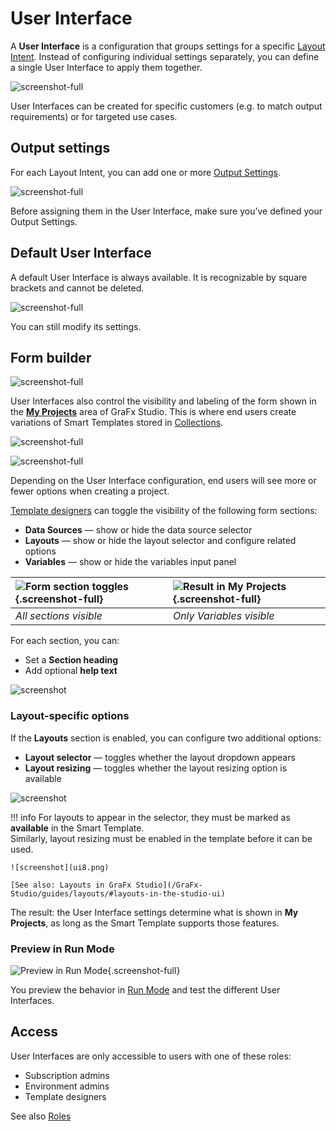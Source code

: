 # User Interface

A **User Interface** is a configuration that groups settings for a specific [Layout Intent](/GraFx-Studio/concepts/layout-intent/). Instead of configuring individual settings separately, you can define a single User Interface to apply them together.

![screenshot-full](ui1.png)

User Interfaces can be created for specific customers (e.g. to match output requirements) or for targeted use cases.

## Output settings

For each Layout Intent, you can add one or more [Output Settings](/GraFx-Studio/concepts/output-settings/).

![screenshot-full](ui2.png)

Before assigning them in the User Interface, make sure you’ve defined your Output Settings.

## Default User Interface

A default User Interface is always available. It is recognizable by square brackets and cannot be deleted.

![screenshot-full](ui3.png)

You can still modify its settings.

## Form builder

![screenshot-full](ui4.png)

User Interfaces also control the visibility and labeling of the form shown in the [**My Projects**](/GraFx-Studio/concepts/template-management/#my-projects) area of GraFx Studio. This is where end users create variations of Smart Templates stored in [Collections](/GraFx-Studio/concepts/template-management/#template-collection).

![screenshot-full](ui10.png)

![screenshot-full](ui11.png)

Depending on the User Interface configuration, end users will see more or fewer options when creating a project.

[Template designers](/CHILI-GraFx/users/template-designer/) can toggle the visibility of the following form sections:

- **Data Sources** — show or hide the data source selector
- **Layouts** — show or hide the layout selector and configure related options
- **Variables** — show or hide the variables input panel

| ![Form section toggles](ui13.png){.screenshot-full} | ![Result in My Projects](ui14.png){.screenshot-full} |
|:--|:--|
| *All sections visible* | *Only Variables visible* |

For each section, you can:

- Set a **Section heading**
- Add optional **help text**

![screenshot](ui7.png)

### Layout-specific options

If the **Layouts** section is enabled, you can configure two additional options:

- **Layout selector** — toggles whether the layout dropdown appears
- **Layout resizing** — toggles whether the layout resizing option is available

![screenshot](ui6.png)

!!! info
    For layouts to appear in the selector, they must be marked as **available** in the Smart Template.  
    Similarly, layout resizing must be enabled in the template before it can be used.

    ![screenshot](ui8.png)

    [See also: Layouts in GraFx Studio](/GraFx-Studio/guides/layouts/#layouts-in-the-studio-ui)

The result: the User Interface settings determine what is shown in **My Projects**, as long as the Smart Template supports those features.

### Preview in Run Mode

![Preview in Run Mode](ui15.png){.screenshot-full}

You preview the behavior in [Run Mode](/GraFx-Studio/concepts/design-run/?h=run+mode) and test the different User Interfaces.

## Access

User Interfaces are only accessible to users with one of these roles:

- Subscription admins
- Environment admins
- Template designers

See also [Roles](/CHILI-GraFx/users/roles/#roles)